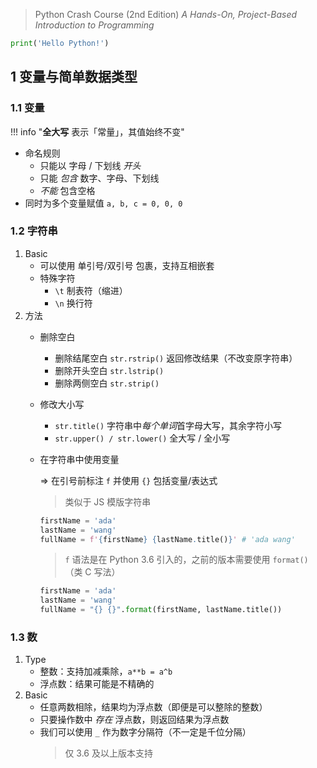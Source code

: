 > Python Crash Course (2nd Edition) *A Hands-On, Project-Based Introduction to Programming*

```python
print('Hello Python!')
```

## 1 变量与简单数据类型

### 1.1 变量
!!! info "**全大写** 表示「常量」，其值始终不变"

- 命名规则
	- 只能以 字母 / 下划线 *开头*
	- 只能 *包含* 数字、字母、下划线
	- *不能* 包含空格
- 同时为多个变量赋值 `a, b, c = 0, 0, 0`

### 1.2 字符串

1. Basic
	- 可以使用 单引号/双引号 包裹，支持互相嵌套
	- 特殊字符
		- `\t` 制表符（缩进）
		- `\n` 换行符
1. 方法
	- 删除空白
		- 删除结尾空白 `str.rstrip()` 返回修改结果（不改变原字符串）
		- 删除开头空白 `str.lstrip()`
		- 删除两侧空白 `str.strip()`
	- 修改大小写
		- `str.title()` 字符串中*每个单词*首字母大写，其余字符小写
		- `str.upper() / str.lower()` 全大写 / 全小写
	- 在字符串中使用变量
	  
	    => 在引号前标注 `f` 并使用 `{}` 包括变量/表达式
	  
        > 类似于 JS 模版字符串
	
	    ```python
	    firstName = 'ada'
	    lastName = 'wang'
	    fullName = f'{firstName} {lastName.title()}' # 'ada wang'
		```
		
	     > `f` 语法是在 Python 3.6 引入的，之前的版本需要使用 `format()`（类 C 写法）
		
		```python
		firstName = 'ada'
	    lastName = 'wang'
	    fullName = "{} {}".format(firstName, lastName.title())
		```

### 1.3 数

1. Type
	- 整数：支持加减乘除，`a**b = a^b`
	- 浮点数：结果可能是不精确的
2. Basic
	- 任意两数相除，结果均为浮点数（即便是可以整除的整数）
	- 只要操作数中 *存在* 浮点数，则返回结果为浮点数
	- 我们可以使用 `_` 作为数字分隔符（不一定是千位分隔）
	  > 仅 3.6 及以上版本支持